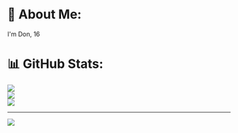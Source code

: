# 💫 About Me:
I'm Don, 16

# 📊 GitHub Stats:
![](https://github-readme-stats.vercel.app/api?username=babyadolf&theme=dark&hide_border=false&include_all_commits=true&count_private=true)<br/>
![](https://nirzak-streak-stats.vercel.app/?user=babyadolf&theme=dark&hide_border=false)<br/>
![](https://github-readme-stats.vercel.app/api/top-langs/?username=babyadolf&theme=dark&hide_border=false&include_all_commits=true&count_private=true&layout=compact)

---
[![](https://visitcount.itsvg.in/api?id=babyadolf&icon=0&color=0)](https://visitcount.itsvg.in)

<!-- Please do not be a skid and don't copy this shit like generate your own from that uh github about me generator for fuck sake -->
